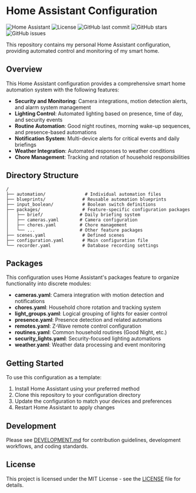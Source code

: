 # Home Assistant Configuration

![Home Assistant](https://img.shields.io/badge/Home%20Assistant-2025.3.4-blue?style=flat-square&logo=home-assistant)
![License](https://img.shields.io/github/license/bcl1713/homeassistant_config?style=flat-square)
![GitHub last commit](https://img.shields.io/github/last-commit/bcl1713/homeassistant_config?style=flat-square)
![GitHub stars](https://img.shields.io/github/stars/bcl1713/homeassistant_config?style=flat-square)
![GitHub issues](https://img.shields.io/github/issues/bcl1713/homeassistant_config?style=flat-square)

This repository contains my personal Home Assistant configuration, providing automated control and monitoring of my smart home.

## Overview

This Home Assistant configuration provides a comprehensive smart home automation system with the following features:

- **Security and Monitoring**: Camera integrations, motion detection alerts, and alarm system management
- **Lighting Control**: Automated lighting based on presence, time of day, and security events
- **Routine Automation**: Good night routines, morning wake-up sequences, and presence-based automations
- **Notification System**: Multi-device alerts for critical events and daily briefings
- **Weather Integration**: Automated responses to weather conditions
- **Chore Management**: Tracking and rotation of household responsibilities

## Directory Structure

```
/
├── automation/               # Individual automation files
├── blueprints/              # Reusable automation blueprints
├── input_boolean/           # Boolean switch definitions
├── packages/                # Feature-specific configuration packages
│   ├── brief/              # Daily briefing system
│   ├── cameras.yaml        # Camera configuration
│   ├── chores.yaml         # Chore management
│   └── ...                 # Other feature packages
├── scenes.yaml              # Defined scenes
├── configuration.yaml       # Main configuration file
└── recorder.yaml            # Database recording settings
```

## Packages

This configuration uses Home Assistant's packages feature to organize functionality into discrete modules:

- **cameras.yaml**: Camera integration with motion detection and notifications
- **chores.yaml**: Household chore rotation and tracking system
- **light_groups.yaml**: Logical grouping of lights for easier control
- **presence.yaml**: Presence detection and related automations
- **remotes.yaml**: Z-Wave remote control configuration
- **routines.yaml**: Common household routines (Good Night, etc.)
- **security_lights.yaml**: Security-focused lighting automations
- **weather.yaml**: Weather data processing and event monitoring

## Getting Started

To use this configuration as a template:

1. Install Home Assistant using your preferred method
2. Clone this repository to your configuration directory
3. Update the configuration to match your devices and preferences
4. Restart Home Assistant to apply changes

## Development

Please see [DEVELOPMENT.md](DEVELOPMENT.md) for contribution guidelines, development workflows, and coding standards.

## License

This project is licensed under the MIT License - see the [LICENSE](LICENSE) file for details.
